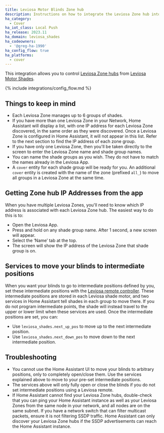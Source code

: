 ```yaml
---
title: Leviosa Motor Blinds Zone hub
description: Instructions on how to integrate the Leviosa Zone hub into Home Assistant.
ha_category:
  - Cover
ha_iot_class: Local Push
ha_release: 2023.11
ha_domain: leviosa_shades
ha_codeowners:
  - '@greg-ha-1990'
ha_config_flow: true
ha_platforms:
  - cover
---
```


This integration allows you to control [Leviosa Zone hubs](https://leviosashades.com/products/leviosa-zone) from [Leviosa Motor Shades](https://leviosashades.com/).

{% include integrations/config_flow.md %}

## Things to keep in mind

- Each Leviosa Zone manages up to 6 groups of shades.
- If you have more than one Leviosa Zone in your Network, Home Assistant will display a list, with one IP address for each Leviosa Zone discovered, in the same order as they were discovered. Once a Leviosa Zone is configured in Home Assistant, it will not appear in this list. Refer to the next section to find the IP address of each zone group.
- If you have only one Leviosa Zone, then you'll be taken directly to the screen to enter the Leviosa Zone name and shade group names.
- You can name the shade groups as you wish. They do not have to match the names already in the Leviosa App.
- A `cover` entity for each shade group will be ready for you. An additional `cover` entity is created with the name of the zone (prefixed `all_`) to move all groups in a Leviosa Zone at the same time.

## Getting Zone hub IP Addresses from the app

When you have multiple Leviosa Zones, you'll need to know which IP address is associated with each Leviosa Zone hub. The easiest way to do this is to:

- Open the Leviosa App.
- Press and hold on any shade group name. After 1 second, a new screen will appear.
- Select the ‘Name’ tab at the top.
- The screen will show the IP address of the Leviosa Zone that shade group is on.

## Services to move your blinds to intermediate positions

When you want your blinds to go to intermediate positions defined by you, set these intermediate positions with the [Leviosa remote controller](https://cdn.shopify.com/s/files/1/1346/0347/files/Leviosa_Shades_Programming_instructions.pdf?). These intermediate positions are stored in each Leviosa shade motor, and two services in Home Assistant tell shades in each group to move there. If you do not program intermediate points, the shade will instead travel to the upper or lower limit when these services are used. Once the intermediate positions are set, you can:

- Use `leviosa_shades.next_up_pos` to move up to the next intermediate position.
- Use `leviosa_shades.next_down_pos` to move down to the next intermediate position.

## Troubleshooting

- You cannot use the Home Assistant UI to move your blinds to arbitrary positions, only to completely open/close them. Use the services explained above to move to your pre-set intermediate positions.
- The services above will only fully open or close the blinds if you do not set intermediate positions using a Leviosa remote.
- If Home Assistant cannot find your Leviosa Zone hubs, double-check that you can ping your Home Assistant instance as well as your Leviosa Zones from the same node in your network, and all nodes are on the same subnet. If you have a network switch that can filter multicast packets, ensure it is not filtering SSDP traffic. Home Assistant can only discover your Leviosa Zone hubs if the SSDP advertisements can reach the Home Assistant instance.


